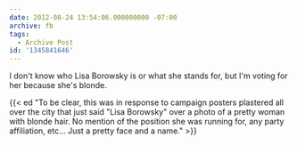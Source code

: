 ```yaml
---
date: 2012-08-24 13:54:06.000000000 -07:00
archive: fb
tags: 
  - Archive Post
id: '1345841646'
---
```


I don't know who Lisa Borowsky is or what she stands for, but I'm voting for her because she's blonde.

{{< ed "To be clear, this was in response to campaign posters plastered all over the city that just said \"Lisa Borowsky\" over a photo of a pretty woman with blonde hair. No mention of the position she was running for, any party affiliation, etc… Just a pretty face and a name." >}}